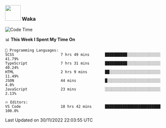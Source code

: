 ### <img src="https://media.giphy.com/media/VgCDAzcKvsR6OM0uWg/giphy.gif" width="50"> Waka

  <!--START_SECTION:waka-->
![Code Time](http://img.shields.io/badge/Code%20Time-1%2C128%20hrs%2057%20mins-blue)

📊 **This Week I Spent My Time On** 

```text
💬 Programming Languages: 
SCSS                     7 hrs 49 mins       ██████████░░░░░░░░░░░░░░░   41.79% 
TypeScript               7 hrs 31 mins       ██████████░░░░░░░░░░░░░░░   40.24% 
HTML                     2 hrs 9 mins        ██░░░░░░░░░░░░░░░░░░░░░░░   11.49% 
JSON                     44 mins             █░░░░░░░░░░░░░░░░░░░░░░░░   4.0% 
JavaScript               23 mins             ░░░░░░░░░░░░░░░░░░░░░░░░░   2.13%

🔥 Editors: 
VS Code                  18 hrs 42 mins      █████████████████████████   100.0%

```


 Last Updated on 30/11/2022 22:03:55 UTC
<!--END_SECTION:waka-->
